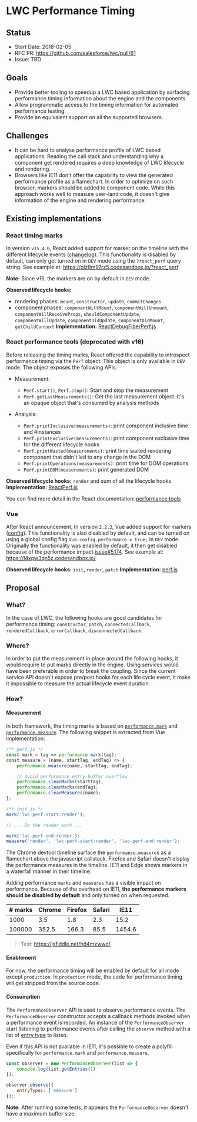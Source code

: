 # LWC Performance Timing

## Status

- Start Date: 2018-02-05
- RFC PR: https://github.com/salesforce/lwc/pull/61
- Issue: TBD

## Goals

* Provide better tooling to speedup a LWC based application by surfacing performance timing information about the engine and the components.
* Allow programmatic access to the timing information for automated performance testing.
* Provide an equivalent support on all the supported browsers.

## Challenges

* It can be hard to analyse performance profile of LWC based applications. Reading the call stack and understanding why a component get rendered requires a deep knowledge of LWC lifecycle and rendering.
* Browsers like IE11 don't offer the capability to view the generated performance profile as a flamechart. In order to optimize on such browser, markers should be added to component code. While this approach works well to measure user-land code, it doesn't give information of the engine and rendering performance.

## Existing implementations

### React timing marks

In version `v15.4.0`, React added support for marker on the timeline with the different lifecycle events ([changelog](https://reactjs.org/blog/2016/11/16/react-v15.4.0.html#profiling-components-with-chrome-timeline)). This functionality is disabled by default, can only get turned on in `DEV` mode using the `?react_perf` query string. See example at: https://olz8m97rz5.codesandbox.io/?react_perf.

**Note:** Since v16, the markers are on by default in `DEV` mode.

**Observed lifecycle hooks:**

* rendering phases: `mount`, `constructor`, `update`, `commitChanges`
* component phases: `componentWillMount`, `componentWillUnmount`, `componentWillReceiveProps`, `shouldComponentUpdate`, `componentWillUpdate`, `componentDidUpdate`, `componentDidMount`, `getChildContext`
**Implementation:** [ReactDebugFiberPerf.js](https://github.com/facebook/react/blob/b77b12311f0c66aad9b50f805c53dcc05d2ea75c/packages/react-reconciler/src/ReactDebugFiberPerf.js)

### React performance tools (deprecated with v16)

Before releasing the timing marks, React offered the capability to introspect performance timing via the `Perf` object. This object is only available in `DEV` mode. The object exposes the following APIs:

* Measurement:

    * `Perf.start()`, `Perf.stop()`: Start and stop the measurement
    * `Perf.getLastMeasurements()`: Get the last measurement object. It's an opaque object that's consumed by analysis methods

* Analysis:
    * `Perf.printInclusive(measurements)`: print component inclusive time and #instances
    * `Perf.printExclusive(measurements)`: print component exclusive time for the different lifecycle hooks
    * `Perf.printWasted(measurements)`: print time waited rendering component that didn't led to any change in the DOM
    * `Perf.printOperations(measurements)`: print time for DOM operations
    * `Perf.printDOM(measurements)`: print generated DOM

**Observed lifecycle hooks:** `render` and sum of all the lifecycle hooks
**Implementation**: [ReactPerf.js](https://github.com/facebook/react/blob/d6e70586b77d4d52c4046b007b8a619e4463058c/src/renderers/shared/ReactPerf.js)

You can find more detail in the React documentation: [performance tools](https://reactjs.org/docs/perf.html)

### Vue

After React announcement, In version `2.2.3`, Vue added support for markers ([config](https://vuejs.org/v2/api/#performance)). This functionality is also disabled by default, and can be turned on using a global config flag `Vue.config.performance = true;` in `DEV` mode. Originally the functionality was enabled by default, it then get disabled because of the performance impact [issue#5174](https://github.com/vuejs/vue/issues/5174). See example at: https://l4xqw3qn5z.codesandbox.io/

**Observed lifecycle hooks:** `init`, `render`, `patch`
**Implementation:** [perf.js](https://github.com/vuejs/vue/blob/master/src/core/util/perf.js)

## Proposal

### What?

In the case of LWC, the following hooks are good candidates for performance timing: `constructor`, `patch`, `connectedCallback`, `renderedCallback`, `errorCallback`, `disconnectedCallback`.

### Where?
In order to put the measurement in place around the following hooks, it would require to put marks directly in the engine. Using services would have been preferable in order to break the coupling. Since the current service API doesn't expose pre/post hooks for each life cycle event, it make it impossible to measure the actual lifecycle event duration.

### How?

#### Measurement

In both framework, the timing marks is based on [`performance.mark`](https://developer.mozilla.org/en-US/docs/Web/API/Performance/mark) and [`performance.measure`](https://developer.mozilla.org/en-US/docs/Web/API/Performance/measure). The following snippet is extracted from Vue implementation:

```js
/** perf.js */
const mark = tag => performance.mark(tag);
const measure = (name, startTag, endTag) => {
    performance.measure(name, startTag, endTag);

    // Avoid performance entry buffer overflow
    performance.clearMarks(startTag);
    performance.clearMarks(endTag);
    performance.clearMeasures(name);
};

/** init.js */
mark('lwc-perf-start:render');

// ... Do the render work ...

mark('lwc-perf-end:render');
measure('render', 'lwc-perf-start:render', 'lwc-perf-end:render');
```

The Chrome devtool timeline surface the `performance.measure`s as a flamechart above the javascript callstack. Firefox and Safari doesn't display the performance measures in the timeline. IE11 and Edge shows markers in a waterfall manner in their timeline.

Adding performance `marks` and `measures` has a visible impact on performance. Because of the overhead on IE11, **the performance markers should be disabled by default** and only turned on when requested.

| # marks | Chrome | Firefox | Safari | IE11   |
|---------|--------|---------|--------|--------|
| 1000    | 3.5    | 1.8     | 2.3    | 15.2   |
| 100000  | 352.5  | 166.3   | 85.5   | 1454.6 |

> Test: https://jsfiddle.net/hd4mzwwo/

#### Enablement

For now, the performance timing will be enabled by default for all mode except `production`. In `production` mode, the code for performance timing will get stripped from the source code.

#### Consumption

The `PerformanceObserver` API is used to observe performance events. The `PerformanceObserver` constructor accepts a callback methods invoked when a performance event is recorded. An instance of the `PerformanceObserver` start listening to performance events after calling the `observe` method with a list of [entry type](https://developer.mozilla.org/en-US/docs/Web/API/PerformanceEntry/entryType) to listen.

Even if this API is not available in IE11, it's possible to create a polyfill specifically for `performance.mark` and `performance.measure`.

```js
const observer = new PerformanceObserver(list => {
    console.log(list.getEntries())
});

observer.observe({
    entryTypes: ['measure']
});
```

**Note:** After running some tests, it appears the `PerformanceObserver` doesn't have a maximum buffer size.
